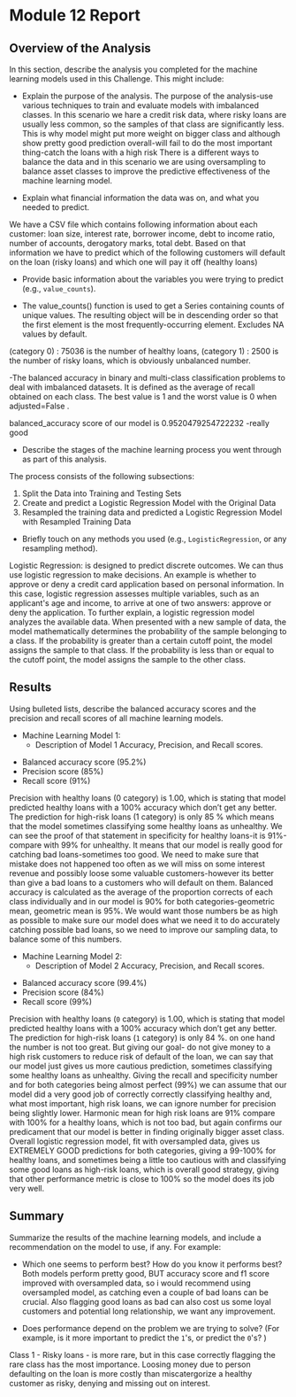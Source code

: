 # Module 12 Report 

## Overview of the Analysis

In this section, describe the analysis you completed for the machine learning models used in this Challenge. This might include:

* Explain the purpose of the analysis.
 The purpose of the analysis-use various techniques to train and evaluate models with imbalanced classes. In this scenario we hare a credit risk data, where risky loans are usually less common, so the samples of that class are significantly less. This is why model might put more weight on bigger class and although show pretty good prediction overall-will fail to do the most important thing-catch the loans with a high risk
 There is a different ways to balance the data and in this scenario we are using oversampling to balance asset classes to improve the predictive effectiveness of the machine learning model. 

* Explain what financial information the data was on, and what you needed to predict.

We have a CSV file which contains following information about each customer: loan size,	interest rate,	borrower income,	debt to income ratio,	number of accounts, derogatory marks,	total debt.
Based on that information we have to predict which of the following customers will default on the loan (risky loans) and which one will pay it off (healthy loans) 

* Provide basic information about the variables you were trying to predict (e.g., `value_counts`).

- The value_counts() function is used to get a Series containing counts of unique values. The resulting object will be in descending order so that the first element is the most frequently-occurring element. Excludes NA values by default.

 (category 0) : 75036 is the number of healthy loans, (category 1) : 2500 is the number of risky loans, which is obviously unbalanced number. 
 
-The balanced accuracy in binary and multi-class classification problems to deal with imbalanced datasets.  It is defined as the average of recall obtained on each class. The best value is 1 and the worst value is 0 when adjusted=False .

balanced_accuracy score of our model is 0.9520479254722232 -really good 


* Describe the stages of the machine learning process you went through as part of this analysis.

The process consists of the following subsections:

  1. Split the Data into Training and Testing Sets
  2. Create and predict a Logistic Regression Model with the Original Data
  3. Resampled the training data and predicted a Logistic Regression Model with Resampled Training Data

* Briefly touch on any methods you used (e.g., `LogisticRegression`, or any resampling method).


Logistic Regression:
  is designed to predict discrete outcomes. We can thus use logistic regression to make decisions. An example is whether to approve or deny a credit card application based on personal information. In this case, logistic regression assesses multiple variables, such as an applicant's age and income, to arrive at one of two answers: approve or deny the application. To further explain, a logistic regression model analyzes the available data. When presented with a new sample of data, the model mathematically determines the probability of the sample belonging to a class. If the probability is greater than a certain cutoff point, the model assigns the sample to that class. If the probability is less than or equal to the cutoff point, the model assigns the sample to the other class.



## Results

Using bulleted lists, describe the balanced accuracy scores and the precision and recall scores of all machine learning models.

* Machine Learning Model 1:
  * Description of Model 1 Accuracy, Precision, and Recall scores.

 - Balanced accuracy score (95.2%)
 - Precision score (85%)
 - Recall score (91%)

 Precision with healthy loans (0 category) is 1.00, which is stating that model predicted healthy loans with a 100% accuracy which don’t get any better. The prediction for high-risk loans (1 category) is only 85 % which means that the model sometimes classifying some healthy loans as unhealthy. We can see the proof of that statement in specificity for healthy loans-it is 91%-compare with 99% for unhealthy. It means that our model is really good for catching bad loans-sometimes too good. We need to make sure that mistake does not happened too often as we will miss on some interest revenue and possibly loose some valuable customers-however its better than give a bad loans to a customers who will default on them. Balanced accuracy is calculated as the average of the proportion corrects of each class individually and in our model is 90% for both categories-geometric mean, geometric mean is 95%. We would want those numbers be as high as possible to make sure our model does what we need it to do accurately catching possible bad loans, so we need to improve our sampling data, to balance some of this numbers.


* Machine Learning Model 2:
  * Description of Model 2 Accuracy, Precision, and Recall scores.
  
 - Balanced accuracy score (99.4%)
 - Precision score (84%)
 - Recall score (99%)
 
Precision with healthy loans (`0` category) is 1.00, which is stating that model predicted healthy loans with a 100% accuracy which don’t get any better.  The prediction for high-risk loans (`1` category)  is only 84 %. on one hand the number is not too great. But giving our goal- do not give money to a high risk customers to reduce risk of default of the loan, we can say that our model just gives us more cautious prediction, sometimes classifying some healthy loans as unhealthy. 
Giving the recall and specificity number and for both categories being almost perfect (99%) we can assume that our model did a very good job of correctly correctly classifying healthy and, what most important, high risk loans, we can ignore number for precision being slightly lower.
Harmonic mean for high risk loans are 91% compare with 100% for a healthy loans, which is not too bad, but again confirms our predicament that our model is better in finding originally bigger asset class. 
Overall logistic regression model, fit with oversampled data, gives us EXTREMELY GOOD predictions for both categories, giving a 99-100% for healthy loans, and sometimes being a little too cautious with and classifying some good loans as high-risk loans, which is overall good strategy, giving that other performance metric is close to 100% so the model does its job very well.


## Summary

Summarize the results of the machine learning models, and include a recommendation on the model to use, if any. For example:
* Which one seems to perform best? How do you know it performs best?
Both models perform pretty good, BUT accuracy score and f1 score improved with oversampled data, so i would recommend using oversampled model, as catching even a couple of bad loans can be crucial. Also flagging good loans as bad can also cost us some loyal customers and potential long relationship, we want any improvement.  

* Does performance depend on the problem we are trying to solve? (For example, is it more important to predict the `1`'s, or predict the `0`'s? )

Class 1 - Risky loans - is more rare, but in this case correctly flagging the rare class has the most importance.  Loosing money due to person defaulting on the loan is more costly than  miscatergorize a healthy customer as risky, denying and missing out on interest.
